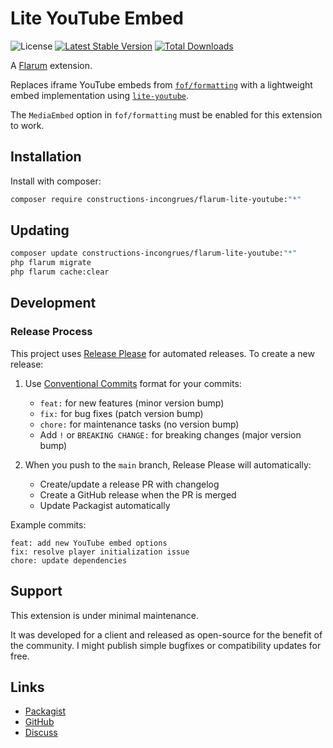 # Lite YouTube Embed

![License](https://img.shields.io/badge/license-MIT-blue.svg) [![Latest Stable Version](https://img.shields.io/packagist/v/sycho/flarum-lite-youtube.svg)](https://packagist.org/packages/sycho/flarum-lite-youtube) [![Total Downloads](https://img.shields.io/packagist/dt/sycho/flarum-lite-youtube.svg)](https://packagist.org/packages/sycho/flarum-lite-youtube)

A [Flarum](http://flarum.org) extension.

Replaces iframe YouTube embeds from [`fof/formatting`](https://github.com/FriendsOfFlarum/formatting) with a lightweight embed implementation using [`lite-youtube`](https://github.com/justinribeiro/lite-youtube).

The `MediaEmbed` option in `fof/formatting` must be enabled for this extension to work.

## Installation

Install with composer:

```sh
composer require constructions-incongrues/flarum-lite-youtube:"*"
```

## Updating

```sh
composer update constructions-incongrues/flarum-lite-youtube:"*"
php flarum migrate
php flarum cache:clear
```

## Development

### Release Process

This project uses [Release Please](https://github.com/googleapis/release-please) for automated releases. To create a new release:

1. Use [Conventional Commits](https://www.conventionalcommits.org/) format for your commits:
   - `feat:` for new features (minor version bump)
   - `fix:` for bug fixes (patch version bump)
   - `chore:` for maintenance tasks (no version bump)
   - Add `!` or `BREAKING CHANGE:` for breaking changes (major version bump)

2. When you push to the `main` branch, Release Please will automatically:
   - Create/update a release PR with changelog
   - Create a GitHub release when the PR is merged
   - Update Packagist automatically

Example commits:
```
feat: add new YouTube embed options
fix: resolve player initialization issue
chore: update dependencies
```

## Support
This extension is under minimal maintenance.

It was developed for a client and released as open-source for the benefit of the community.
I might publish simple bugfixes or compatibility updates for free.

## Links

- [Packagist](https://packagist.org/packages/sycho/flarum-lite-youtube)
- [GitHub](https://github.com/SychO9/flarum-lite-youtube)
- [Discuss](https://discuss.flarum.org/d/31817-lite-youtube-embed/5)
